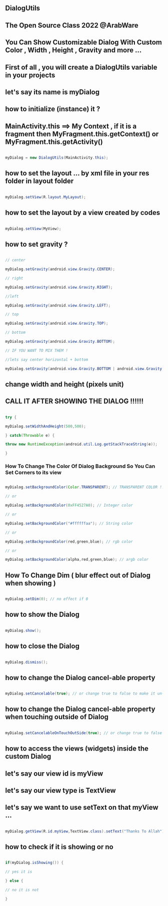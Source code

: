 ## DialogUtils

## The Open Source Class 2022 @ArabWare

## You Can Show Customizable Dialog With Custom Color , Width , Height , Gravity and more ...

## First of all , you will create a DialogUtils variable in your projects
## let's say its name is myDialog

## how to initialize (instance) it ?

## MainActivity.this ==> My Context , if it is a fragment then MyFragment.this.getContext() or MyFragment.this.getActivity()

``` java

myDialog = new DialogUtils(MainActivity.this);

```

## how to set the layout ... by xml file in your res folder in layout folder

``` java

myDialog.setView(R.layout.MyLayout);

```

## how to set the layout by a view created by codes

``` java

myDialog.setView(MyView);

```

## how to set gravity ?

``` java

// center

myDialog.setGravity(android.view.Gravity.CENTER);

// right

myDialog.setGravity(android.view.Gravity.RIGHT);

//left

myDialog.setGravity(android.view.Gravity.LEFT);

// top

myDialog.setGravity(android.view.Gravity.TOP);

// bottom

myDialog.setGravity(android.view.Gravity.BOTTOM);

// IF YOU WANT TO MIX THEM !

//lets say center horizontal + bottom

myDialog.setGravity(android.view.Gravity.BOTTOM | android.view.Gravity.CENTER_HORIZONTAL);

```

## change width and height (pixels unit)
## CALL IT AFTER SHOWING THE DIALOG !!!!!!

``` java

try {

myDialog.setWidthAndHeight(500,500);

} catch(Throwable e) {

throw new RuntimeException(android.util.Log.getStackTraceString(e));

}

```

### How To Change The Color Of Dialog Background So You Can Set Corners to its view

``` java

myDialog.setBackgroundColor(Color.TRANSPARENT); // TRANSPARENT COLOR !! VERY USEFUL

// or

myDialog.setBackgroundColor(0xFF4527A0); // Integer color

// or

myDialog.setBackgroundColor("#ffffffaa"); // String color

// or

myDialog.setBackgroundColor(red,green,blue); // rgb color

// or

myDialog.setBackgroundColor(alpha,red,green,blue); // argb color


```

## How To Change Dim ( blur effect out of Dialog when showing )

``` java

myDialog.setDim(0); // no effect if 0

```

## how to show the Dialog

``` java

myDialog.show();

```

## how to close the Dialog

``` java

myDialog.dismiss();

```

## how to change the Dialog cancel-able property

``` java

myDialog.setCancelable(true); // or change true to false to make it un-cancelable

```

## how to change the Dialog cancel-able property when touching outside of Dialog

``` java

myDialog.setCancelableOnTouchOutSide(true); // or change true to false to make it un-cancel-able

```

## how to access the views (widgets) inside the custom Dialog
## let's say our view id is myView
## let's say our view type is TextView
## let's say we want to use setText on that myView ...

``` java

myDialog.getView(R.id.myView,TextView.class).setText("Thanks To Allah");

```

## how to check if it is showing or no

``` java

if(myDialog.isShowing()) {

// yes it is 

} else {

// no it is not

}

```


